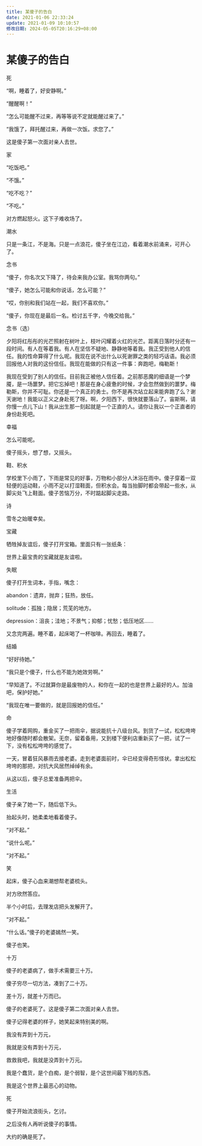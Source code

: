 ```yaml
---
title: 某傻子的告白
date: 2021-01-06 22:33:24
update: 2021-01-09 10:10:57
修改日期: 2024-05-05T20:16:29+08:00
---
```


# 某傻子的告白

死

“啊，睡着了，好安静啊。”

“醒醒啊！”

“怎么可能醒不过来，再等等说不定就能醒过来了。”

“我饿了，拜托醒过来，再做一次饭。求您了。”

这是傻子第一次面对亲人去世。

家

“吃饭吧。”

“不饿。”

“吃不吃？”

“不吃。”

对方燃起怒火。这下子难收场了。

潮水

只是一条江，不是海。只是一点浪花，傻子坐在江边，看着潮水前涌来，可开心了。

念书

“傻子，你名次又下降了，待会来我办公室。我骂你两句。”

“傻子，她怎么可能和你说话，怎么可能？”

“哎，你别和我们站在一起，我们不喜欢你。”

“傻子，你现在是最后一名。检讨五千字，今晚交给我。”

念书（选）

夕阳将红彤彤的光芒照射在树叶上，枝叶闪耀着火红的光芒。距离日落时分还有一段时间。有人在等着我。有人在坚信不疑地、静静地等着我。我正受到他人的信任。我的性命算得了什么呢。我现在说不出什么以死谢罪之类的轻巧话语。我必须回报他人对我的这份信任。我现在能做的只有这一件事：奔跑吧，梅勒斯！

我现在受到了别人的信任。目前我正被他人信任着。之前那恶魔的细语是一个梦魇，是一场噩梦。把它忘掉吧！那是在身心疲惫的时候，才会忽然做到的噩梦。梅勒斯，你并不可耻。你还是一个真正的勇士。你不是再次站立起来能奔跑了么？谢天谢地！我能以正义之身赴死了呀。啊，夕阳西下，很快就要落山了。宙斯啊，请你慢一点儿下山！我从出生那一刻起就是一个正直的人。请你让我以一个正直者的身份赴死吧。

幸福

怎么可能呢。

傻子摇头，想了想，又摇头。

鞋、积水

学校里下小雨了，下雨是常见的好事，万物和小部分人沐浴在雨中。傻子穿着一双轻便的运动鞋，小雨不足以打湿鞋面，但积水会。每当抬脚时都会带起一些水，从脚尖处飞上鞋面。傻子苦恼万分，不时踮起脚尖走路。

诗

雪冬之始暖幸矣。

宝藏

牺牲掉友谊后，傻子打开宝箱。里面只有一张纸条：

世界上最宝贵的宝藏就是友谊啦。

失眠

傻子打开生词本，手指，嘴念：

abandon：遗弃，抛弃；狂热，放任。

solitude：孤独；隐居；荒芜的地方。

depression：沮丧；洼地；不景气；抑郁；忧愁；低压地区……

又念完两遍。睡不着，起床喝了一杯咖啡。再回去，睡着了。

结婚

“好好待她。”

“我只是个傻子，什么也不能为她效劳啊。”

“早知道了。不过就算你是最废物的人，和你在一起的也是世界上最好的人。加油吧，保护好她。”

“我现在唯一要做的，就是回报她的信任。”

命

傻子学着网购，重金买了一把雨伞，据说能抗十八级台风。到货了一试，松松垮垮地好像随时都会散架。无奈，留着备用，又到楼下便利店重新买了一把，试了一下，没有松松垮垮的感觉了。

一天，冒着狂风暴雨去接老婆。走到老婆面前时，伞已经变得奇形怪状。拿出松松垮垮的那把，对抗大风居然绰绰有余。

从这以后，傻子总爱准备两把伞。

生活

傻子亲了她一下，随后低下头。

抬起头时，她柔柔地看着傻子。

“对不起。”

“说什么呢。”

“对不起。”

笑

起床，傻子心血来潮想帮老婆梳头。

对方欣然答应。

半个小时后，去理发店把头发解开了。

“对不起。”

“什么话。”傻子的老婆嫣然一笑。

傻子也笑。

十万

傻子的老婆病了，做手术需要三十万。

傻子穷尽一切方法，凑到了二十万。

差十万，就差十万而已。

傻子的老婆死了。这是傻子第二次面对亲人去世。

傻子记得老婆的样子，她笑起来特别美的啊。

我没有弄到十万元，

我就是没有弄到十万元，

救救我吧，我就是没弄到十万元。

我是个蠢货，是个白痴，是个弱智，是个这世间最下贱的东西。

我是这个世界上最恶心的动物。

死

傻子开始流浪街头，乞讨。

之后没有人再听说傻子的事情。

大约的确是死了。